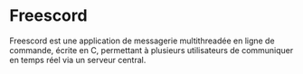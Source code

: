 # Freescord
Freescord est une application de messagerie multithreadée en ligne de commande, écrite en C, permettant à plusieurs utilisateurs de communiquer en temps réel via un serveur central.
